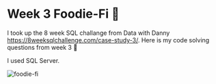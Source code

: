 # Week 3 Foodie-Fi 🥑
I took up the 8 week SQL challange from Data with Danny https://8weeksqlchallenge.com/case-study-3/.
Here is my code solving questions from week 3 🥰


I used SQL Server.


![foodie-fi](https://github.com/user-attachments/assets/e86cb854-7240-4446-b346-fb57ce8b58ff)

